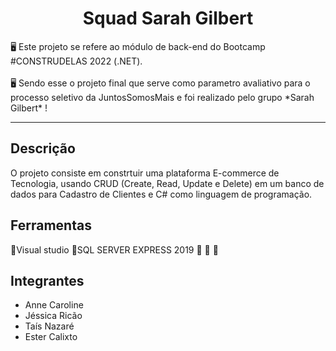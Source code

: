 
<h1 align="center">Squad Sarah Gilbert</h1>


<p align=“center”>🖥  Este projeto se refere ao módulo de back-end do Bootcamp #CONSTRUDELAS 2022 (.NET). <br></br>
  🖥 Sendo esse o projeto final que serve como parametro avaliativo para o processo seletivo da JuntosSomosMais e foi realizado pelo grupo *Sarah Gilbert* !</p>
<hr>


<h2> Descrição </h2

## O projeto consiste em constrtuir uma plataforma E-commerce de Tecnologia, usando CRUD (Create, Read, Update e Delete) em um banco de dados para Cadastro de Clientes e C# como linguagem de programação.
  
  
## Ferramentas

📌Visual studio
📌SQL SERVER EXPRESS 2019
📌
📌
📌




## Integrantes
- Anne Caroline
- Jéssica Ricão
- Taís Nazaré
- Ester Calixto


